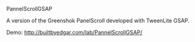 PannelScrollGSAP

A version of the Greenshok PanelScroll developed with TweenLite GSAP.

Demo: http://builtbyedgar.com/lab/PannelScrollGSAP/
